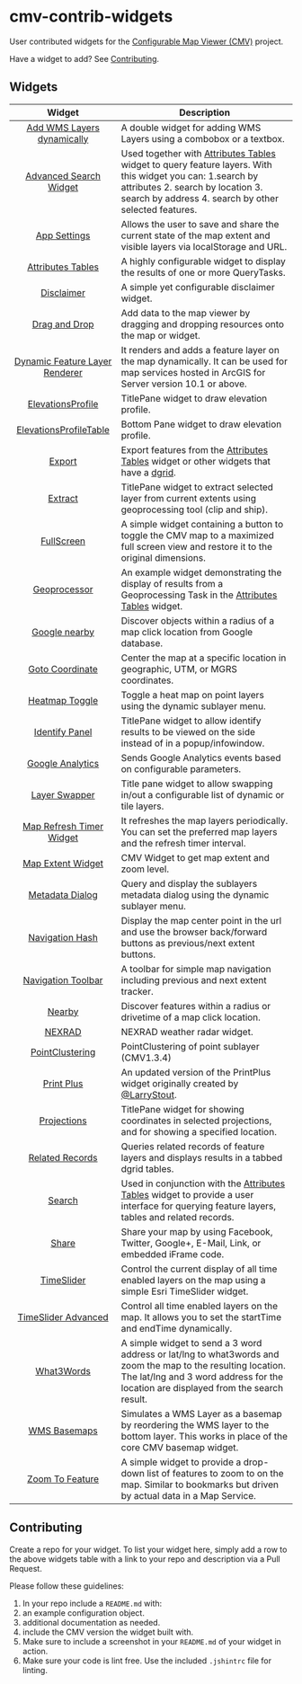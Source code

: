 # cmv-contrib-widgets

User contributed widgets for the [Configurable Map Viewer (CMV)](https://github.com/DavidSpriggs/ConfigurableViewerJSAPI) project.

Have a widget to add? See [Contributing](https://github.com/DavidSpriggs/cmv-contrib-widgets#contributing).

## Widgets

| Widget | Description |
| :----: | ----------- |
| [Add WMS Layers dynamically ](https://github.com/vojvod/CMV_addWMSLayer_Widget) | A double widget for adding WMS Layers using a combobox or a textbox. |
| [Advanced Search Widget ](https://github.com/vojvod/CMV_AdvancedSearch_Widget) | Used together with [Attributes Tables](https://github.com/tmcgee/cmv-widgets#attributes-tables) widget to query feature layers. With this widget you can: 1.search by attributes 2. search by location 3. search by address 4. search by other selected features. |
| [App Settings](https://github.com/roemhildtg/CMV_Widgets#appsettings) | Allows the user to save and share the current state of the map extent and visible layers via localStorage and URL. |
| [Attributes Tables](https://github.com/tmcgee/cmv-widgets#attributes-tables) | A highly configurable widget to display the results of one or more QueryTasks. |
| [Disclaimer](https://github.com/tmcgee/cmv-widgets#disclaimer) | A simple yet configurable disclaimer widget. |
| [Drag and Drop](http://github.com/BrianBunker/cmv-widgets/tree/master//DnD) | Add data to the map viewer by dragging and dropping resources onto the map or widget. |
| [Dynamic Feature Layer Renderer ](https://github.com/vojvod/CMV_Renderer_Widget) | It renders and adds a feature layer on the map dynamically. It can be used for map services hosted in ArcGIS for Server version 10.1 or above. |
| [ElevationsProfile](https://github.com/ERS-Long/ElevationsProfile) | TitlePane widget to draw elevation profile. |
| [ElevationsProfileTable](https://github.com/goriliukasbuxton/ElevationProfile2) | Bottom Pane widget to draw elevation profile. |
| [Export](https://github.com/tmcgee/cmv-widgets#export) | Export features from the [Attributes Tables](https://github.com/tmcgee/cmv-widgets#attributes-tables) widget or other widgets that have a [dgrid](http://dgrid.io). |
| [Extract](https://github.com/tr3vorm/cmv-extract-widget) | TitlePane widget to extract selected layer from current extents using geoprocessing tool  (clip and ship). |
| [FullScreen](https://github.com/tmcgee/cmv-widgets#fullscreen) | A simple widget containing a button to toggle the CMV map to a maximized full screen view and restore it to the original dimensions. |
| [Geoprocessor](https://github.com/tmcgee/cmv-widgets#geoprocessor) | An example widget demonstrating the display of results from a Geoprocessing Task in the [Attributes Tables](https://github.com/tmcgee/cmv-widgets#attributes-tables) widget. |
| [Google nearby](https://github.com/aspetkov/cmv-widgets/tree/master/GoogleNearby) | Discover objects within a radius of a map click location from Google database. |
| [Goto Coordinate](http://github.com/BrianBunker/cmv-widgets/tree/master//Goto) | Center the map at a specific location in geographic, UTM, or MGRS coordinates. |
| [Heatmap Toggle](https://github.com/roemhildtg/CMV_Widgets#heatmap) | Toggle a heat map on point layers using the dynamic sublayer menu. |
| [Identify Panel](https://github.com/dougrchamberlain/IdentifyPanel) | TitlePane widget to allow identify results to be viewed on the side instead of in a popup/infowindow. |
| [Google Analytics](https://github.com/jebu75/cmv-google-analytics) | Sends Google Analytics events based on configurable parameters.
| [Layer Swapper](https://github.com/jebu75/cmv-layer-swapper) | Title pane widget to allow swapping in/out a configurable list of dynamic or tile layers. |
| [Map Refresh Timer Widget](https://github.com/vojvod/CMV_MapRefreshTimer_Widget) | It refreshes the map layers periodically. You can set the preferred map layers and the refresh timer interval. |
| [Map Extent Widget](https://github.com/ERS-Long/MapExtent) | CMV Widget to get map extent and zoom level. |
| [Metadata Dialog](https://github.com/roemhildtg/CMV_Widgets#metadatadialog) | Query and display the sublayers metadata dialog using the dynamic sublayer menu. |
| [Navigation Hash](http://github.com/BrianBunker/cmv-widgets/tree/master//MapNavigationHash) | Display the map center point in the url and use the browser back/forward buttons as previous/next extent buttons. |
| [Navigation Toolbar](https://github.com/friendde/ArcGIS_JS_NavigationTools) | A toolbar for simple map navigation including previous and next extent tracker. |
| [Nearby](http://github.com/BrianBunker/cmv-widgets/tree/master//Nearby) | Discover features within a radius or drivetime of a map click location. |
| [NEXRAD](https://github.com/goriliukasbuxton/Nexrad) | NEXRAD weather radar widget. |
| [PointClustering](https://github.com/ERS-Long/PointClustering) | PointClustering of point sublayer (CMV1.3.4) |
| [Print Plus](https://github.com/tmcgee/cmv-widgets/tree/master#print-plus) | An updated version of the PrintPlus widget originally created by [@LarryStout](https://github.com/LarryStout). |
| [Projections](https://github.com/tr3vorm/cmv-projections-widget) | TitlePane widget for showing coordinates in selected projections, and for showing a specified location. |
| [Related Records](https://github.com/roemhildtg/CMV_Widgets#relatedrecordstable) | Queries related records of feature layers and displays results in a tabbed dgrid tables. |
| [Search](https://github.com/tmcgee/cmv-widgets#search) | Used in conjunction with the [Attributes Tables](https://github.com/tmcgee/cmv-widgets#attributes-tables) widget to provide a user interface for querying feature layers, tables and related records. |
| [Share](https://github.com/tmcgee/cmv-widgets#share) | Share your map by using Facebook, Twitter, Google+, E-Mail, Link, or embedded iFrame code. |
| [TimeSlider](https://github.com/roemhildtg/CMV_Widgets#timeslider) | Control the current display of all time enabled layers on the map using a simple Esri TimeSlider widget. |
| [TimeSlider Advanced](https://github.com/vojvod/CMV_TimeSlider_Widget) | Control all time enabled layers on the map. It allows you to set the startTime and endTime dynamically. |
| [What3Words](https://github.com/tmcgee/cmv-widgets#what3words) | A simple widget to send a 3 word address or lat/lng to what3words and zoom the map to the resulting location. The lat/lng and 3 word address for the location are displayed from the search result. |
| [WMS Basemaps](https://github.com/ishiland/cmv-wms-basemaps) | Simulates a WMS Layer as a basemap by reordering the WMS layer to the bottom layer. This works in place of the core CMV basemap widget. |
| [Zoom To Feature](https://github.com/tmcgee/cmv-widgets#zoom-to-feature) | A simple widget to provide a drop-down list of features to zoom to on the map. Similar to bookmarks but driven by actual data in a Map Service. |

## Contributing

Create a repo for your widget. To list your widget here, simply add a row to the above widgets table with a link to your repo and description via a Pull Request.

Please follow these guidelines:

1. In your repo include a `README.md` with:
  1. an example configuration object.
  2. additional documentation as needed.
  3. include the CMV version the widget built with.
2. Make sure to include a screenshot in your `README.md` of your widget in action.
3. Make sure your code is lint free. Use the included `.jshintrc` file for linting.
